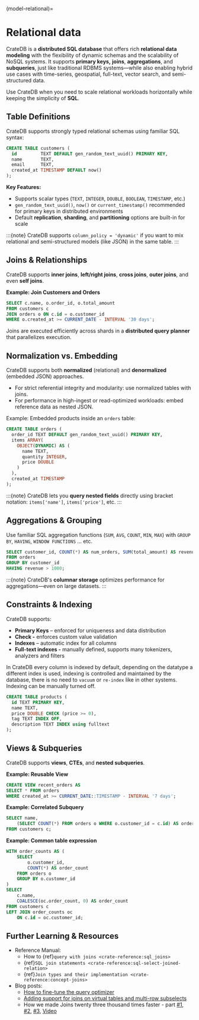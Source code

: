 (model-relational)=
# Relational data

CrateDB is a **distributed SQL database** that offers rich **relational data modeling** with the flexibility of dynamic schemas and the scalability of NoSQL systems. It supports **primary keys,** **joins**, **aggregations**, and **subqueries**, just like traditional RDBMS systems—while also enabling hybrid use cases with time-series, geospatial, full-text, vector search, and semi-structured data.

Use CrateDB when you need to scale relational workloads horizontally while keeping the simplicity of **SQL**.

## Table Definitions

CrateDB supports strongly typed relational schemas using familiar SQL syntax:

```sql
CREATE TABLE customers (
  id         TEXT DEFAULT gen_random_text_uuid() PRIMARY KEY,
  name       TEXT,
  email      TEXT,
  created_at TIMESTAMP DEFAULT now()
);
```

**Key Features:**

* Supports scalar types (`TEXT`, `INTEGER`, `DOUBLE`, `BOOLEAN`, `TIMESTAMP`, etc.)
* `gen_random_text_uuid()`, `now()` or `current_timestamp()` recommended for primary keys in distributed environments
* Default **replication**, **sharding**, and **partitioning** options are built-in for scale

:::{note}
CrateDB supports `column_policy = 'dynamic'` if you want to mix relational and semi-structured models (like JSON) in the same table.
:::

## Joins & Relationships

CrateDB supports **inner joins**, **left/right joins**, **cross joins**, **outer joins**, and even **self joins**.

**Example: Join Customers and Orders**

```sql
SELECT c.name, o.order_id, o.total_amount
FROM customers c
JOIN orders o ON c.id = o.customer_id
WHERE o.created_at >= CURRENT_DATE - INTERVAL '30 days';
```

Joins are executed efficiently across shards in a **distributed query planner** that parallelizes execution.

## Normalization vs. Embedding

CrateDB supports both **normalized** (relational) and **denormalized** (embedded JSON) approaches.

* For strict referential integrity and modularity: use normalized tables with joins.
* For performance in high-ingest or read-optimized workloads: embed reference data as nested JSON.

Example: Embedded products inside an `orders` table:

```sql
CREATE TABLE orders (
  order_id TEXT DEFAULT gen_random_text_uuid() PRIMARY KEY,
  items ARRAY(
    OBJECT(DYNAMIC) AS (
      name TEXT,
      quantity INTEGER,
      price DOUBLE
    )
  ),
  created_at TIMESTAMP
);
```

:::{note}
CrateDB lets you **query nested fields** directly using bracket notation: `items['name']`, `items['price']`, etc.
:::

## Aggregations & Grouping

Use familiar SQL aggregation functions (`SUM`, `AVG`, `COUNT`, `MIN`, `MAX`) with `GROUP BY`, `HAVING`, `WINDOW FUNCTIONS` ... etc.

```sql
SELECT customer_id, COUNT(*) AS num_orders, SUM(total_amount) AS revenue
FROM orders
GROUP BY customer_id
HAVING revenue > 1000;
```

:::{note}
CrateDB's **columnar storage** optimizes performance for aggregations—even on large datasets.
:::

## Constraints & Indexing

CrateDB supports:

* **Primary Keys** – enforced for uniqueness and data distribution
* **Check -** enforces custom value validation
* **Indexes** – automatic index for all columns
* **Full-text indexes -** manually defined, supports many tokenizers, analyzers and filters

In CrateDB every column is indexed by default, depending on the datatype a different index is used, indexing is controlled and maintained by the database, there is no need to `vacuum` or `re-index` like in other systems. Indexing can be manually turned off.

```sql
CREATE TABLE products (
  id TEXT PRIMARY KEY,
  name TEXT,
  price DOUBLE CHECK (price >= 0),
  tag TEXT INDEX OFF,
  description TEXT INDEX using fulltext
);
```

## Views & Subqueries

CrateDB supports **views**, **CTEs**, and **nested subqueries**.

**Example: Reusable View**

```sql
CREATE VIEW recent_orders AS
SELECT * FROM orders
WHERE created_at >= CURRENT_DATE::TIMESTAMP - INTERVAL '7 days';
```

**Example: Correlated Subquery**

```sql
SELECT name,
    (SELECT COUNT(*) FROM orders o WHERE o.customer_id = c.id) AS order_count
FROM customers c;
```

**Example: Common table expression**

```sql
WITH order_counts AS (
    SELECT
        o.customer_id,
        COUNT(*) AS order_count
    FROM orders o
    GROUP BY o.customer_id
)
SELECT
    c.name,
    COALESCE(oc.order_count, 0) AS order_count
FROM customers c
LEFT JOIN order_counts oc
    ON c.id = oc.customer_id;
```

## Further Learning & Resources

* Reference Manual:
  * How to {ref}`query with joins <crate-reference:sql_joins>`
  * {ref}`SQL join statements <crate-reference:sql-select-joined-relation>`
  * {ref}`Join types and their implementation <crate-reference:concept-joins>`
* Blog posts:
  * [How to fine-tune the query optimizer](https://cratedb.com/blog/join-performance-to-the-rescue)
  * [Adding support for joins on virtual tables and multi-row subselects](https://cratedb.com/blog/joins-multi-row-subselects)
  * How we made Joins twenty three thousand times faster - part [#1](https://cratedb.com/blog/joins-faster-part-one), [#2](https://cratedb.com/blog/lab-notes-how-we-made-joins-23-thousand-times-faster-part-two), [#3](https://cratedb.com/blog/lab-notes-how-we-made-joins-23-thousand-times-faster-part-three), [Video](https://cratedb.com/resources/videos/distributed-join-algorithms)

